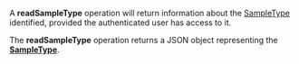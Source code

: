 <a name="readSampleType"></a>A **readSampleType** operation will return information about the <a href="#sampleTypes">SampleType</a> identified, provided the authenticated user has access to it.

The **readSampleType** operation returns a JSON object representing the <a href="#sampleTypes">**SampleType**</a>.
